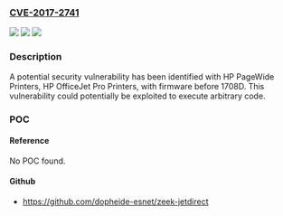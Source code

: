 ### [CVE-2017-2741](https://cve.mitre.org/cgi-bin/cvename.cgi?name=CVE-2017-2741)
![](https://img.shields.io/static/v1?label=Product&message=HP%20PageWide%20Printers%3B%20HP%20OfficeJet%20Pro%20Printers&color=blue)
![](https://img.shields.io/static/v1?label=Version&message=n%2Fa&color=blue)
![](https://img.shields.io/static/v1?label=Vulnerability&message=Arbitrary%20Code%20Execution&color=brighgreen)

### Description

A potential security vulnerability has been identified with HP PageWide Printers, HP OfficeJet Pro Printers, with firmware before 1708D. This vulnerability could potentially be exploited to execute arbitrary code.

### POC

#### Reference
No POC found.

#### Github
- https://github.com/dopheide-esnet/zeek-jetdirect

